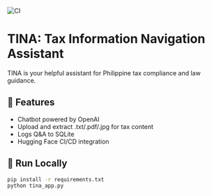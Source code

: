 ![CI](https://huggingface.co/spaces/bongcorpuz/TINA/badge.svg)

# TINA: Tax Information Navigation Assistant

TINA is your helpful assistant for Philippine tax compliance and law guidance.

## 🚀 Features
- Chatbot powered by OpenAI
- Upload and extract .txt/.pdf/.jpg for tax content
- Logs Q&A to SQLite
- Hugging Face CI/CD integration

## 🧪 Run Locally
```bash
pip install -r requirements.txt
python tina_app.py
